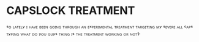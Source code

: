 # CAPSLOCK TREATMENT

ˢᴼ ᴸᴬᵀᴱᴸʸ ᴵ ᴴᴬⱽᴱ ᴮᴱᴱᴺ ᴳᴼᴵᴺᴳ ᵀᴴᴿᴼᵁᴳᴴ ᴬᴺ ᴱˣᴾᴱᴿᴵᴹᴱᴺᵀᴬᴸ ᵀᴿᴱᴬᵀᴹᴱᴺᵀ ᵀᴬᴿᴳᴱᵀᴵᴺᴳ ᴹʸ ˢᴱⱽᴱᴿᴱ ᴬᴸᴸ ᶜᴬᴾˢ ᵀʸᴾᴵᴺᴳ ᵂᴴᴬᵀ ᴰᴼ ʸᴼᵁ ᴳᵁʸˢ ᵀᴴᴵᴺᴳ ᴵˢ ᵀᴴᴱ ᵀᴿᴱᴬᵀᴹᴱᴺᵀ ᵂᴼᴿᴷᴵᴺᴳ ᴼᴿ ᴺᴼᵀˀ

